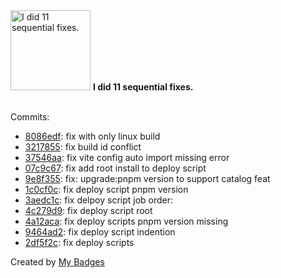 <img src="https://my-badges.github.io/my-badges/fix-6+.png" alt="I did 11 sequential fixes." title="I did 11 sequential fixes." width="128">
<strong>I did 11 sequential fixes.</strong>
<br><br>

Commits:

- <a href="https://github.com/0x3f1opusexpavotelos/ui/commit/8086edf92bb92329ae923b22e000e905be1d395e">8086edf</a>: fix with only linux build
- <a href="https://github.com/0x3f1opusexpavotelos/ui/commit/3217855fbbd24194584eecd1066e6cdbcc670a9b">3217855</a>: fix build id conflict
- <a href="https://github.com/0x3f1opusexpavotelos/ui/commit/37546aa8e385e3b3d309131532afba65d66b05da">37546aa</a>: fix vite config auto import missing error
- <a href="https://github.com/0x3f1opusexpavotelos/ui/commit/07c9c674e0a7290c96830566ee9b8f192e676d19">07c9c67</a>: fix add root install to deploy script
- <a href="https://github.com/0x3f1opusexpavotelos/ui/commit/9e8f35570aa1eaa33d303519838adb232f1c2186">9e8f355</a>: fix:  upgrade:pnpm version to support catalog feat
- <a href="https://github.com/0x3f1opusexpavotelos/ui/commit/1c0cf0cedabb883cb8a3ce80105a8c66bfe51ee4">1c0cf0c</a>: fix deploy script pnpm version
- <a href="https://github.com/0x3f1opusexpavotelos/ui/commit/3aedc1c477f4307836fb7e90477dd0223bac90c9">3aedc1c</a>: fix delpoy script job order:
- <a href="https://github.com/0x3f1opusexpavotelos/ui/commit/4c279d97ef61f4258b920ab9ea29c188a0674aad">4c279d9</a>: fix deploy script root
- <a href="https://github.com/0x3f1opusexpavotelos/ui/commit/4a12aca8ba62126c896d88558c927b48ff81a6d0">4a12aca</a>: fix deploy scripts pnpm version missing
- <a href="https://github.com/0x3f1opusexpavotelos/ui/commit/9464ad24ce0255af7ff16d501626f4ccfcb3ddfc">9464ad2</a>: fix deploy script indention
- <a href="https://github.com/0x3f1opusexpavotelos/ui/commit/2df5f2c69913d1f56d4c4f5e09de52b6276578e6">2df5f2c</a>: fix deploy scripts


Created by <a href="https://github.com/my-badges/my-badges">My Badges</a>